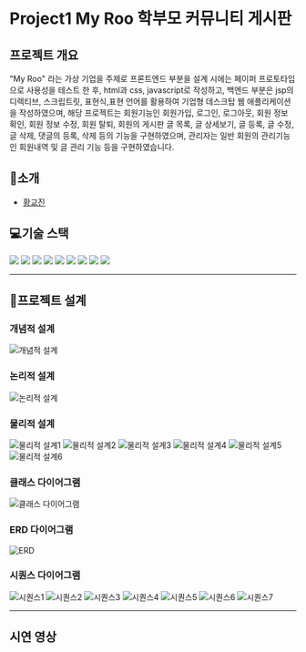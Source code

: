 # Project1 My Roo 학부모 커뮤니티 게시판

## 프로젝트 개요

"My Roo" 라는 가상 기업을 주제로 프론트엔드 부분을 설계 시에는 페이퍼 프로토타입으로 사용성을 테스트 한 후, html과 css, javascript로 작성하고, 백엔드 부분은 jsp의 디렉티브, 스크립트릿, 표현식,표현 언어를 활용하여 기업형 데스크탑 웹 애플리케이션을 작성하였으며, 해당 프로젝트는 회원기능인 회원가입, 로그인, 로그아웃, 회원 정보 확인, 회원 정보 수정, 회원 탈퇴, 회원의 게시판 글 목록, 글 상세보기, 글 등록, 글 수정, 글 삭제, 댓글의 등록, 삭제 등의 기능을 구현하였으며, 관리자는 일반 회원의 관리기능인 회원내역 및 글 관리 기능 등을 구현하였습니다.

## 👋소개
- [황교진](https://github.com/sendjin5)

## 💻기술 스택
<img src="https://img.shields.io/badge/html5-E34F26?style=for-the-badge&logo=html5&logoColor=white"> <img src="https://img.shields.io/badge/css-1572B6?style=for-the-badge&logo=css3&logoColor=white"> <img src="https://img.shields.io/badge/javascript-F7DF1E?style=for-the-badge&logo=javascript&logoColor=black"> <img src="https://img.shields.io/badge/mariaDB-003545?style=for-the-badge&logo=mariaDB&logoColor=white"> <img src="https://img.shields.io/badge/java-007396?style=for-the-badge&logo=java&logoColor=white"> <img src="https://img.shields.io/badge/apache tomcat-F8DC75?style=for-the-badge&logo=apachetomcat&logoColor=white"> <img src="https://img.shields.io/badge/git-F05032?style=for-the-badge&logo=git&logoColor=white"> <img src="https://img.shields.io/badge/github-181717?style=for-the-badge&logo=github&logoColor=white"> <img src="https://img.shields.io/badge/jquery-0769AD?style=for-the-badge&logo=jquery&logoColor=white"> 




---
## 📝프로젝트 설계
### 개념적 설계
![개념적 설계](/readme/%EA%B0%9C%EB%85%90%EC%A0%81%EC%84%A4%EA%B3%84.png)
### 논리적 설계
![논리적 설계](/readme/%EB%85%BC%EB%A6%AC%EC%A0%81%20%EC%84%A4%EA%B3%84.png)
### 물리적 설계
![물리적 설계1](/readme/물리적설계/%EC%8A%AC%EB%9D%BC%EC%9D%B4%EB%93%9C1.PNG)
![물리적 설계2](/readme/물리적설계/%EC%8A%AC%EB%9D%BC%EC%9D%B4%EB%93%9C2.PNG)
![물리적 설계3](/readme/물리적설계/%EC%8A%AC%EB%9D%BC%EC%9D%B4%EB%93%9C3.PNG)
![물리적 설계4](/readme/물리적설계/%EC%8A%AC%EB%9D%BC%EC%9D%B4%EB%93%9C4.PNG)
![물리적 설계5](/readme/물리적설계/%EC%8A%AC%EB%9D%BC%EC%9D%B4%EB%93%9C5.PNG)
![물리적 설계6](/readme/물리적설계/%EC%8A%AC%EB%9D%BC%EC%9D%B4%EB%93%9C6.PNG)
### 클래스 다이어그램
![클래스 다이어그램](/readme/%ED%81%B4%EB%9E%98%EC%8A%A4%EB%8B%A4%EC%9D%B4%EC%96%B4%EA%B7%B8%EB%9E%A8.png)
### ERD 다이어그램
![ERD](/readme/ERD%EB%8B%A4%EC%9D%B4%EC%96%B4%EA%B7%B8%EB%9E%A8.jpg)
### 시퀀스 다이어그램
![시퀀스1](/readme/시퀀스다이어그램/board_%EC%8B%9C%ED%80%80%EC%8A%A4.jpg)
![시퀀스2](/readme/시퀀스다이어그램/Book_%EC%8B%9C%ED%80%80%EC%8A%A4.png)
![시퀀스3](/readme/시퀀스다이어그램/join_%EC%8B%9C%ED%80%80%EC%8A%A4.png)
![시퀀스4](/readme/시퀀스다이어그램/login%20%EC%8B%9C%ED%80%80%EC%8A%A4.png)
![시퀀스5](/readme/시퀀스다이어그램/admin%20event%20%EC%8B%9C%ED%80%80%EC%8A%A4.png)
![시퀀스6](/readme/시퀀스다이어그램/eventing%20%EC%8B%9C%ED%80%80%EC%8A%A4%20.png)
![시퀀스7](/readme/시퀀스다이어그램/evented%20%EC%8B%9C%ED%80%80%EC%8A%A4.drawio.png)

---

## 시연 영상